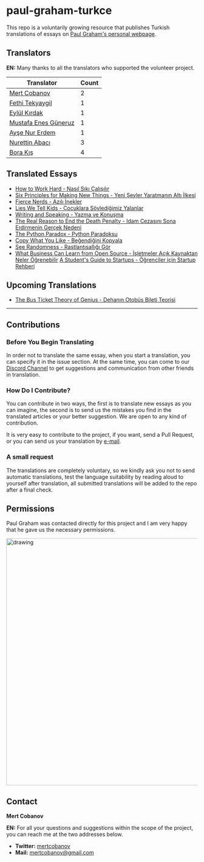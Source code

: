 
# paul-graham-turkce

This repo is a voluntarily growing resource that publishes Turkish translations of essays on [Paul Graham's personal webpage](http://paulgraham.com/articles.html).

## Translators
**EN:** Many thanks to all the translators who supported the volunteer project.

| Translator | Count |
|-|-|
|[Mert Cobanov](https://github.com/cobanov/)| 2 |
|[Fethi Tekyaygil](https://github.com/TekyaygilFethi)|1|
|[Eylül Kırdak](https://github.com/eylulkirdak/)| 1 |
|[Mustafa Enes Güneruz](https://github.com/menesguneruz) |1|
|[Ayşe Nur Erdem](https://github.com/er-ay) |1|
|[Nurettin Abacı](https://github.com/nurettinabaci) |3|
|[Bora Kış](https://github.com/BoraKis)| 4 |


## Translated Essays 
- [How to Work Hard - Nasıl Sıkı Çalışılır](articles/how-to-work-hard.md)
- [Six Principles for Making New Things - Yeni Şeyler Yaratmanın Altı İlkesi](articles/six-principles-for-making-new-thins.md)
- [Fierce Nerds - Azılı İnekler](articles/fierce-nerds.md)
- [Lies We Tell Kids - Çocuklara Söylediğimiz Yalanlar](articles/lies-we-tell-kids.md)
- [Writing and Speaking - Yazma ve Konuşma](articles/writing-and-speaking.md)
- [The Real Reason to End the Death Penalty - Idam Cezasını Sona Erdirmenin Gerçek Nedeni](articles/the-real-reason-to-end-the-death-penalty.md)
- [The Python Paradox - Python Paradoksu](articles/the-python-paradox.md)
- [Copy What You Like - Beğendiğini Kopyala](articles/copy-what-you-like.md)
- [See Randomness - Rastlantısallığı Gör](articles/see-randomness.md)
- [What Business Can Learn from Open Source - İşletmeler Açık Kaynaktan Neler Öğrenebilir](articles/what-business-can-learn-from-open-source.md)
[A Student's Guide to Startups - Öğrenciler için Startup Rehberi](articles/a-students-guide-to-startups.md)


## Upcoming Translations
- [The Bus Ticket Theory of Genius - Dehanın Otobüs Bileti Teorisi](http://paulgraham.com/genius.html)

---

## Contributions


### Before You Begin Translating 

In order not to translate the same essay, when you start a translation, you can specify it in the issue section. At the same time, you can come to our [Discord Channel](https://discord.gg/PY7DwAArwU) to get suggestions and communication from other friends in translation.


### How Do I Contribute?
You can contribute in two ways, the first is to translate new essays as you can imagine, the second is to send us the mistakes you find in the translated articles or your better suggestion. We are open to any kind of contribution.

It is very easy to contribute to the project, if you want, send a Pull Request, or you can send us your translation by [e-mail](mailto:mertcobanov@gmail.com).

### A small request 
The translations are completely voluntary, so we kindly ask you not to send automatic translations, test the language suitability by reading aloud to yourself after translation, all submitted translations will be added to the repo after a final check.


## Permissions
Paul Graham was contacted directly for this project and I am very happy that he gave us the necessary permissions.

<img src="assets/paul.png" alt="drawing" width="650"/>


## Contact
**Mert Cobanov**

**EN:** For all your questions and suggestions within the scope of the project, you can reach me at the two addresses below.


- **Twitter:** [mertcobanov](https://twitter.com/mertcobanov)
- **Mail:** [mertcobanov@gmail.com](mailto:mertcobanov@gmail.com)

